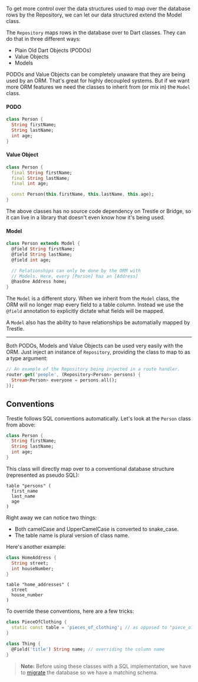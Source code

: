 <p class="lead">
  To get more control over the data structures used to map over the database rows by the Repository, we can let
  our data structured extend the Model class.
</p>

The `Repository` maps rows in the database over to Dart classes. They can do that in three different ways:

* Plain Old Dart Objects (PODOs)
* Value Objects
* Models

PODOs and Value Objects can be completely unaware that they are being used by an ORM. That's great for highly
decoupled systems. But if we want more ORM features we need the classes to inherit from (or mix in) the `Model`
class.

#### PODO
```dart
class Person {
  String firstName;
  String lastName;
  int age;
}
```

#### Value Object
```dart
class Person {
  final String firstName;
  final String lastName;
  final int age;

  const Person(this.firstName, this.lastName, this.age);
}
```

The above classes has no source code dependency on Trestle or Bridge, so it can live in a library
that doesn't even know how it's being used.

#### Model
```dart
class Person extends Model {
  @field String firstName;
  @field String lastName;
  @field int age;

  // Relationships can only be done by the ORM with
  // Models. Here, every [Person] has an [Address]
  @hasOne Address home;
}
```

The `Model` is a different story. When we inherit from the `Model` class, the ORM will no longer map every field
to a table column. Instead we use the `@field` annotation to explicitly dictate what fields will be mapped.

A `Model` also has the ability to have relationships be automatially mapped by Trestle.

---

Both PODOs, Models and Value Objects can be used very easily with the ORM. Just inject an instance of `Repository`,
providing the class to map to as a type argument:

```dart
// An example of the Repository being injected in a route handler.
router.get('people', (Repository<Person> persons) {
  Stream<Person> everyone = persons.all();
});
```

## Conventions
Trestle follows SQL conventions automatically. Let's look at the `Person` class from above:

```dart
class Person {
  String firstName;
  String lastName;
  int age;
}
```

This class will directly map over to a conventional database structure (represented as pseudo SQL):

```
table "persons" (
  first_name
  last_name
  age
)
```

Right away we can notice two things:

* Both camelCase and UpperCamelCase is converted to snake_case.
* The table name is plural version of class name.

Here's another example:

```dart
class HomeAddress {
  String street;
  int houseNumber;
}
```
```
table "home_addresses" (
  street
  house_number
)
```

To override these conventions, here are a few tricks:

```dart
class PieceOfClothing {
  static const table = 'pieces_of_clothing'; // as opposed to "piece_of_clothings"
}

class Thing {
  @Field('title') String name; // overriding the column name
}
```

> **Note:** Before using these classes with a SQL implementation, we have to [migrate](/docs/bridge.database/migration)
> the database so we have a matching schema.
